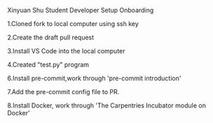 Xinyuan Shu Student Developer Setup Onboarding

1.Cloned fork to local computer using ssh key

2.Create the draft pull request

3.Install VS Code into the local computer

4.Created "test.py" program

6.Install pre-commit,work through 'pre-commit introduction'

7.Add the pre-commit config file to PR.

8.Install Docker, work through 'The Carpentries Incubator module on Docker'
